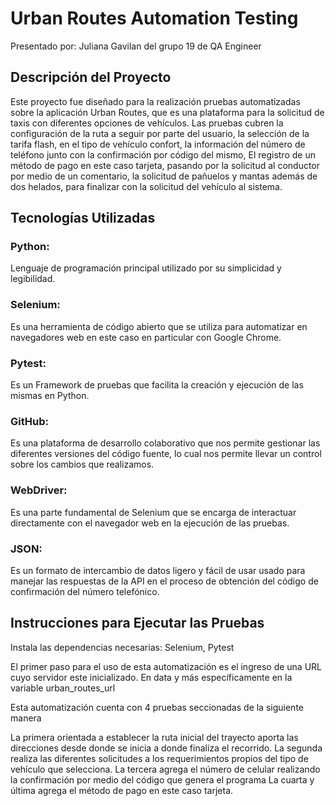 # Urban Routes Automation Testing

Presentado por: Juliana Gavilan del grupo 19 de QA Engineer

## Descripción del Proyecto

Este proyecto fue diseñado para la realización pruebas automatizadas
sobre la aplicación Urban Routes, 
que es una plataforma para la solicitud de taxis con diferentes opciones de vehículos. 
Las pruebas cubren la configuración de la ruta a seguir por parte del 
usuario, la selección de la tarifa flash, en el tipo de vehículo confort,
la información del número de teléfono junto con la confirmación por código del mismo, 
El registro de un método de pago en este caso tarjeta, pasando por la solicitud al conductor por medio de un comentario,
la solicitud de pañuelos y mantas además de dos helados, para finalizar con la solicitud del vehículo al sistema.

## Tecnologías Utilizadas

### Python: 
Lenguaje de programación principal utilizado por su simplicidad y legibilidad.

### Selenium: 
Es una herramienta de código abierto que se utiliza para automatizar en navegadores web en este caso en particular con Google Chrome. 


### Pytest: 
Es un Framework de pruebas que facilita la creación y ejecución de las mismas en Python.

### GitHub: 
Es una plataforma de desarrollo colaborativo que nos permite gestionar las diferentes versiones del código fuente, lo cual nos permite llevar un control sobre los cambios que realizamos.

### WebDriver: 
Es una parte fundamental de Selenium que se encarga de interactuar directamente con el navegador web en la ejecución de las pruebas.

### JSON: 
Es un formato de intercambio de datos ligero y fácil de usar usado para manejar las respuestas de la API en el proceso de obtención del código de confirmación del número telefónico.

## Instrucciones para Ejecutar las Pruebas

Instala las dependencias necesarias: Selenium, Pytest 



El primer paso para el uso de esta automatización es el ingreso de una URL cuyo servidor este inicializado. En data y más específicamente en la variable urban_routes_url

Esta automatización cuenta con 4 pruebas seccionadas de la siguiente manera

La primera orientada a establecer la ruta inicial del trayecto aporta las direcciones desde donde se inicia a donde finaliza el recorrido.
La segunda realiza las diferentes solicitudes a los requerimientos propios del tipo de vehículo que selecciona.
La tercera agrega el número de celular realizando la confirmación por medio del código que genera el programa
La cuarta y última agrega el método de pago en este caso tarjeta.